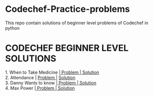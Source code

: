 # Codechef-Practice-problems
This repo contain solutions of beginner level problems of Codechef in python
<h1>              CODECHEF BEGINNER LEVEL SOLUTIONS        </h1>
1. When to Take Medicine |<a href = "https://www.codechef.com/problems/MEDIC"> Problem </a>|<a href="https://github.com/ishul07/Codechef-Practice-problems/blob/master/When%20to%20take%20medicine.py"> Solution </a> </br>
2. Attendance | <a href ="https://www.codechef.com/problems/ATTND"> Problem </a>| <a href="https://github.com/ishul07/Codechef-Practice-problems/blob/master/Attendance.py"> Solution </a> </br>
3. Danny Wants to know |<a href="https://www.codechef.com/problems/DANOW"> Problem </a>|<a href="https://github.com/ishul07/Codechef-Practice-problems/blob/master/Danny%20Wants%20to%20know.py"> Solution </a> </br>
4. Max Power |<a href="https://www.codechef.com/problems/MAX2"> Problem |<a href="https://github.com/ishul07/Codechef-Practice-problems/blob/master/Max%20Power.py"> Solution </a> </br>

